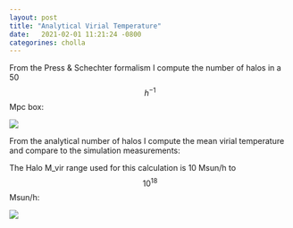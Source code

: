 ```yaml
---
layout: post
title: "Analytical Virial Temperature"
date:   2021-02-01 11:21:24 -0800
categorines: cholla
---
```




From the Press & Schechter formalism I compute the number of halos in a 50 $$h^{-1}$$Mpc box:


<img src="{{ site.url }}assets/images/N_halos_in_box.png">



From the analytical number of halos I compute the mean virial temperature and compare to the simulation measurements:

The Halo M_vir range used for this calculation is $10$ Msun/h to $$10^{18}$$ Msun/h:

<img src="{{ site.url }}assets/images/virial_temperature_log_analytical.png">
